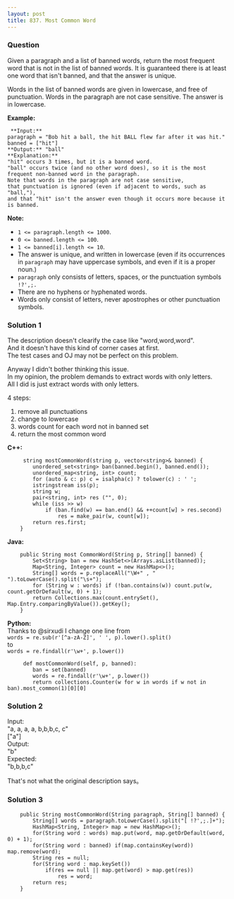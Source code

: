 ```yaml
---
layout: post
title: 837. Most Common Word
---
```

### Question
Given a paragraph and a list of banned words, return the most frequent word
that is not in the list of banned words.  It is guaranteed there is at least
one word that isn't banned, and that the answer is unique.

Words in the list of banned words are given in lowercase, and free of
punctuation.  Words in the paragraph are not case sensitive.  The answer is in
lowercase.



 **Example:**

    
    
     **Input:** 
    paragraph = "Bob hit a ball, the hit BALL flew far after it was hit."
    banned = ["hit"]
    **Output:** "ball"
    **Explanation:** 
    "hit" occurs 3 times, but it is a banned word.
    "ball" occurs twice (and no other word does), so it is the most frequent non-banned word in the paragraph. 
    Note that words in the paragraph are not case sensitive,
    that punctuation is ignored (even if adjacent to words, such as "ball,"), 
    and that "hit" isn't the answer even though it occurs more because it is banned.
    



 **Note:**

  * `1 <= paragraph.length <= 1000`.
  * `0 <= banned.length <= 100`.
  * `1 <= banned[i].length <= 10`.
  * The answer is unique, and written in lowercase (even if its occurrences in `paragraph` may have uppercase symbols, and even if it is a proper noun.)
  * `paragraph` only consists of letters, spaces, or the punctuation symbols `!?',;.`
  * There are no hyphens or hyphenated words.
  * Words only consist of letters, never apostrophes or other punctuation symbols.

### Solution 1
The description doesn't clearify the case like "word,word,word".  
And it doesn't have this kind of corner cases at first.  
The test cases and OJ may not be perfect on this problem.

Anyway I didn't bother thinking this issue.  
In my opinion, the problem demands to extract words with only letters.  
All I did is just extract words with only letters.

4 steps:

  1. remove all punctuations
  2. change to lowercase
  3. words count for each word not in banned set
  4. return the most common word

 **C++:**

    
    
         string mostCommonWord(string p, vector<string>& banned) {
            unordered_set<string> ban(banned.begin(), banned.end());
            unordered_map<string, int> count;
            for (auto & c: p) c = isalpha(c) ? tolower(c) : ' ';
            istringstream iss(p);
            string w;
            pair<string, int> res ("", 0);
            while (iss >> w)
                if (ban.find(w) == ban.end() && ++count[w] > res.second)
                    res = make_pair(w, count[w]);
            return res.first;
        }
    

**Java:**

    
    
        public String most CommonWord(String p, String[] banned) {
            Set<String> ban = new HashSet<>(Arrays.asList(banned));
            Map<String, Integer> count = new HashMap<>();
            String[] words = p.replaceAll("\W+" , " ").toLowerCase().split("\s+");
            for (String w : words) if (!ban.contains(w)) count.put(w, count.getOrDefault(w, 0) + 1);
            return Collections.max(count.entrySet(), Map.Entry.comparingByValue()).getKey();
        }
    

**Python:**  
Thanks to @sirxudi I change one line from  
`words = re.sub(r'[^a-zA-Z]', ' ', p).lower().split()`  
to  
`words = re.findall(r'\w+', p.lower())`

    
    
         def mostCommonWord(self, p, banned):
            ban = set(banned)
            words = re.findall(r'\w+', p.lower())
            return collections.Counter(w for w in words if w not in ban).most_common(1)[0][0]
    


### Solution 2
Input:  
"a, a, a, a, b,b,b,c, c"  
["a"]  
Output:  
"b"  
Expected:  
"b,b,b,c"

That's not what the original description says。


### Solution 3
    
    
        public String mostCommonWord(String paragraph, String[] banned) {
            String[] words = paragraph.toLowerCase().split("[ !?',;.]+");
            HashMap<String, Integer> map = new HashMap<>();
            for(String word : words) map.put(word, map.getOrDefault(word, 0) + 1);
            for(String word : banned) if(map.containsKey(word)) map.remove(word);
            String res = null;
            for(String word : map.keySet())
                if(res == null || map.get(word) > map.get(res))
                    res = word;
            return res;
        }
    



